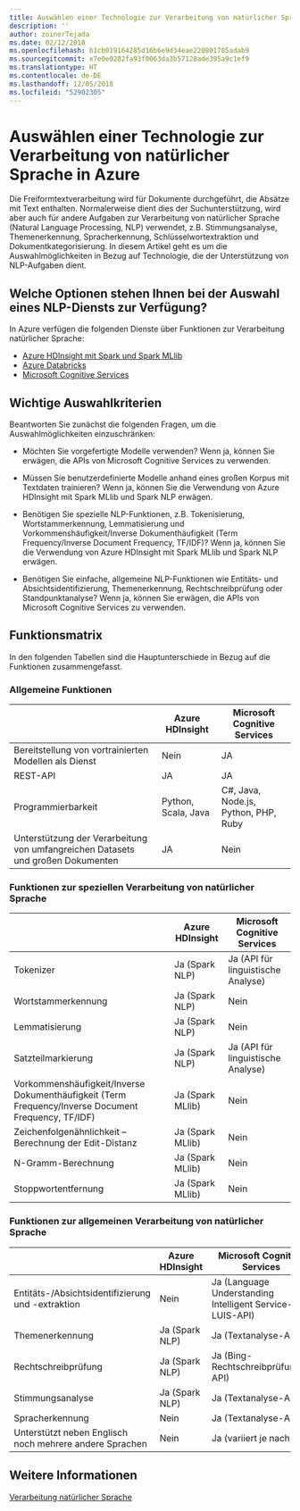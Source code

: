 ```yaml
---
title: Auswählen einer Technologie zur Verarbeitung von natürlicher Sprache
description: ''
author: zoinerTejada
ms.date: 02/12/2018
ms.openlocfilehash: b1cb019164285d16b6e9d34eae220801785adab9
ms.sourcegitcommit: e7e0e0282fa93f0063da3b57128ade395a9c1ef9
ms.translationtype: HT
ms.contentlocale: de-DE
ms.lasthandoff: 12/05/2018
ms.locfileid: "52902305"
---
```

# <a name="choosing-a-natural-language-processing-technology-in-azure"></a>Auswählen einer Technologie zur Verarbeitung von natürlicher Sprache in Azure

Die Freiformtextverarbeitung wird für Dokumente durchgeführt, die Absätze mit Text enthalten. Normalerweise dient dies der Suchunterstützung, wird aber auch für andere Aufgaben zur Verarbeitung von natürlicher Sprache (Natural Language Processing, NLP) verwendet, z.B. Stimmungsanalyse, Themenerkennung, Spracherkennung, Schlüsselwortextraktion und Dokumentkategorisierung. In diesem Artikel geht es um die Auswahlmöglichkeiten in Bezug auf Technologie, die der Unterstützung von NLP-Aufgaben dient.

## <a name="what-are-your-options-when-choosing-an-nlp-service"></a>Welche Optionen stehen Ihnen bei der Auswahl eines NLP-Diensts zur Verfügung?

In Azure verfügen die folgenden Dienste über Funktionen zur Verarbeitung natürlicher Sprache:

- [Azure HDInsight mit Spark und Spark MLlib](/azure/hdinsight/spark/apache-spark-overview)
- [Azure Databricks](/azure/azure-databricks/what-is-azure-databricks)
- [Microsoft Cognitive Services](/azure/cognitive-services/welcome)

## <a name="key-selection-criteria"></a>Wichtige Auswahlkriterien

Beantworten Sie zunächst die folgenden Fragen, um die Auswahlmöglichkeiten einzuschränken:

- Möchten Sie vorgefertigte Modelle verwenden? Wenn ja, können Sie erwägen, die APIs von Microsoft Cognitive Services zu verwenden.

- Müssen Sie benutzerdefinierte Modelle anhand eines großen Korpus mit Textdaten trainieren? Wenn ja, können Sie die Verwendung von Azure HDInsight mit Spark MLlib und Spark NLP erwägen.

- Benötigen Sie spezielle NLP-Funktionen, z.B. Tokenisierung, Wortstammerkennung, Lemmatisierung und Vorkommenshäufigkeit/Inverse Dokumenthäufigkeit (Term Frequency/Inverse Document Frequency, TF/IDF)? Wenn ja, können Sie die Verwendung von Azure HDInsight mit Spark MLlib und Spark NLP erwägen.

- Benötigen Sie einfache, allgemeine NLP-Funktionen wie Entitäts- und Absichtsidentifizierung, Themenerkennung, Rechtschreibprüfung oder Standpunktanalyse? Wenn ja, können Sie erwägen, die APIs von Microsoft Cognitive Services zu verwenden.

## <a name="capability-matrix"></a>Funktionsmatrix

In den folgenden Tabellen sind die Hauptunterschiede in Bezug auf die Funktionen zusammengefasst.  

### <a name="general-capabilities"></a>Allgemeine Funktionen

| | Azure HDInsight | Microsoft Cognitive Services |
| --- | --- | --- |
| Bereitstellung von vortrainierten Modellen als Dienst | Nein  | JA |
| REST-API | JA | JA |
| Programmierbarkeit | Python, Scala, Java | C#, Java, Node.js, Python, PHP, Ruby |
| Unterstützung der Verarbeitung von umfangreichen Datasets und großen Dokumenten | JA | Nein  |

### <a name="low-level-natural-language-processing-capabilities"></a>Funktionen zur speziellen Verarbeitung von natürlicher Sprache

| | Azure HDInsight | Microsoft Cognitive Services |  
| --- | --- | --- | 
| Tokenizer | Ja (Spark NLP) | Ja (API für linguistische Analyse) |
| Wortstammerkennung | Ja (Spark NLP) | Nein  |
| Lemmatisierung | Ja (Spark NLP) | Nein  |
| Satzteilmarkierung | Ja (Spark NLP) | Ja (API für linguistische Analyse) |
| Vorkommenshäufigkeit/Inverse Dokumenthäufigkeit (Term Frequency/Inverse Document Frequency, TF/IDF) | Ja (Spark MLlib) | Nein  |
| Zeichenfolgenähnlichkeit – Berechnung der Edit-Distanz | Ja (Spark MLlib) | Nein  |
| N-Gramm-Berechnung | Ja (Spark MLlib) | Nein  |
| Stoppwortentfernung | Ja (Spark MLlib) | Nein  |

### <a name="high-level-natural-language-processing-capabilities"></a>Funktionen zur allgemeinen Verarbeitung von natürlicher Sprache

| | Azure HDInsight | Microsoft Cognitive Services |
| --- | --- | --- | 
| Entitäts-/Absichtsidentifizierung und -extraktion | Nein  | Ja (Language Understanding Intelligent Service-API, LUIS-API) |    
| Themenerkennung | Ja (Spark NLP) | Ja (Textanalyse-API) |
| Rechtschreibprüfung | Ja (Spark NLP) | Ja (Bing-Rechtschreibprüfungs-API) |
| Stimmungsanalyse | Ja (Spark NLP) | Ja (Textanalyse-API) |
| Spracherkennung | Nein  | Ja (Textanalyse-API) |
| Unterstützt neben Englisch noch mehrere andere Sprachen | Nein  | Ja (variiert je nach API) |

## <a name="see-also"></a>Weitere Informationen

[Verarbeitung natürlicher Sprache](../scenarios/natural-language-processing.md)
